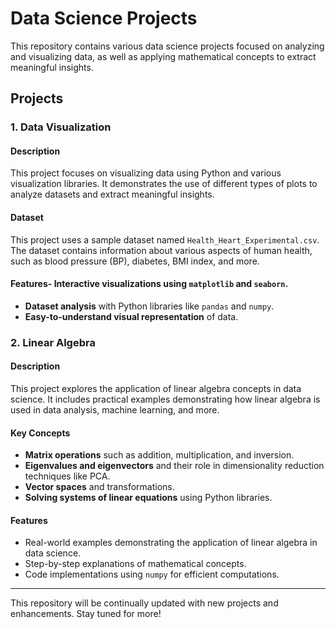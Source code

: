 # Data Science Projects

This repository contains various data science projects focused on analyzing and visualizing data, as well as applying mathematical concepts to extract meaningful insights.

## Projects

### 1. Data Visualization

#### Description
This project focuses on visualizing data using Python and various visualization libraries. It demonstrates the use of different types of plots to analyze datasets and extract meaningful insights.

#### Dataset
This project uses a sample dataset named `Health_Heart_Experimental.csv`. The dataset contains information about various aspects of human health, such as blood pressure (BP), diabetes, BMI index, and more.

#### Features- **Interactive visualizations** using `matplotlib` and `seaborn`.
- **Dataset analysis** with Python libraries like `pandas` and `numpy`.
- **Easy-to-understand visual representation** of data.

### 2. Linear Algebra

#### Description
This project explores the application of linear algebra concepts in data science. It includes practical examples demonstrating how linear algebra is used in data analysis, machine learning, and more.

#### Key Concepts
- **Matrix operations** such as addition, multiplication, and inversion.
- **Eigenvalues and eigenvectors** and their role in dimensionality reduction techniques like PCA.
- **Vector spaces** and transformations.
- **Solving systems of linear equations** using Python libraries.

#### Features
- Real-world examples demonstrating the application of linear algebra in data science.
- Step-by-step explanations of mathematical concepts.
- Code implementations using `numpy` for efficient computations.

---

This repository will be continually updated with new projects and enhancements. Stay tuned for more!
